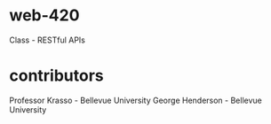 # web-420
Class - RESTful APIs

# contributors
Professor Krasso - Bellevue University
George Henderson - Bellevue University


